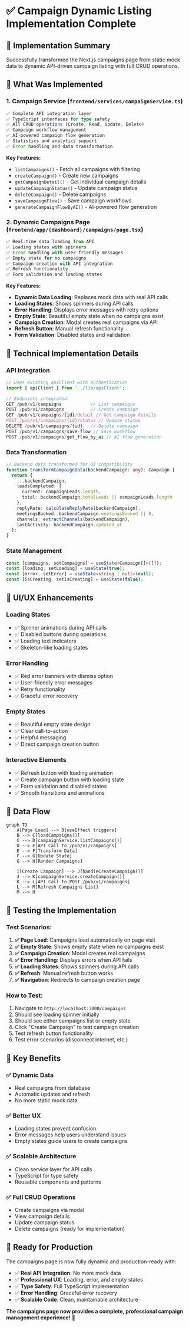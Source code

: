 # ✅ Campaign Dynamic Listing Implementation Complete

## 🎯 **Implementation Summary**

Successfully transformed the Next.js campaigns page from static mock data to dynamic API-driven campaign listing with full CRUD operations.

## 🚀 **What Was Implemented**

### **1. Campaign Service (`frontend/services/campaignService.ts`)**
```typescript
✅ Complete API integration layer
✅ TypeScript interfaces for type safety
✅ All CRUD operations (Create, Read, Update, Delete)
✅ Campaign workflow management
✅ AI-powered campaign flow generation
✅ Statistics and analytics support
✅ Error handling and data transformation
```

**Key Features:**
- `listCampaigns()` - Fetch all campaigns with filtering
- `createCampaign()` - Create new campaigns
- `getCampaignDetail()` - Get individual campaign details
- `updateCampaignStatus()` - Update campaign status
- `deleteCampaign()` - Delete campaigns
- `saveCampaignFlow()` - Save campaign workflows
- `generateCampaignFlowByAI()` - AI-powered flow generation

### **2. Dynamic Campaigns Page (`frontend/app/(dashboard)/campaigns/page.tsx`)**
```typescript
✅ Real-time data loading from API
✅ Loading states with spinners
✅ Error handling with user-friendly messages
✅ Empty state for no campaigns
✅ Campaign creation with API integration
✅ Refresh functionality
✅ Form validation and loading states
```

**Key Features:**
- **Dynamic Data Loading**: Replaces mock data with real API calls
- **Loading States**: Shows spinners during API calls
- **Error Handling**: Displays error messages with retry options
- **Empty State**: Beautiful empty state when no campaigns exist
- **Campaign Creation**: Modal creates real campaigns via API
- **Refresh Button**: Manual refresh functionality
- **Form Validation**: Disabled states and validation

## 🔧 **Technical Implementation Details**

### **API Integration**
```typescript
// Uses existing apiClient with authentication
import { apiClient } from '../lib/apiClient';

// Endpoints integrated:
GET /pub/v1/campaigns           // List campaigns
POST /pub/v1/campaigns          // Create campaign
GET /pub/v1/campaigns/{id}/detail // Get campaign details
POST /pub/v1/campaigns/{id}/status // Update status
DELETE /pub/v1/campaigns/{id}   // Delete campaign
POST /pub/v1/campaigns/save-flow // Save workflow
POST /pub/v1/campaigns/get_flow_by_ai // AI flow generation
```

### **Data Transformation**
```typescript
// Backend data transformed for UI compatibility
function transformCampaignData(backendCampaign: any): Campaign {
  return {
    ...backendCampaign,
    leadsCompleted: {
      current: campaignLeads.length,
      total: backendCampaign.totalLeads || campaignLeads.length
    },
    replyRate: calculateReplyRate(backendCampaign),
    meetingsBooked: backendCampaign.meetingsBooked || 0,
    channels: extractChannels(backendCampaign),
    lastActivity: backendCampaign.updated_at
  };
}
```

### **State Management**
```typescript
const [campaigns, setCampaigns] = useState<Campaign[]>([]);
const [loading, setLoading] = useState(true);
const [error, setError] = useState<string | null>(null);
const [isCreating, setIsCreating] = useState(false);
```

## 🎨 **UI/UX Enhancements**

### **Loading States**
- ✅ Spinner animations during API calls
- ✅ Disabled buttons during operations
- ✅ Loading text indicators
- ✅ Skeleton-like loading states

### **Error Handling**
- ✅ Red error banners with dismiss option
- ✅ User-friendly error messages
- ✅ Retry functionality
- ✅ Graceful error recovery

### **Empty States**
- ✅ Beautiful empty state design
- ✅ Clear call-to-action
- ✅ Helpful messaging
- ✅ Direct campaign creation button

### **Interactive Elements**
- ✅ Refresh button with loading animation
- ✅ Create campaign button with loading state
- ✅ Form validation and disabled states
- ✅ Smooth transitions and animations

## 🔄 **Data Flow**

```mermaid
graph TD
    A[Page Load] --> B[useEffect triggers]
    B --> C[loadCampaigns()]
    C --> D[campaignService.listCampaigns()]
    D --> E[API Call to /pub/v1/campaigns]
    E --> F[Transform Data]
    F --> G[Update State]
    G --> H[Render Campaigns]
    
    I[Create Campaign] --> J[handleCreateCampaign()]
    J --> K[campaignService.createCampaign()]
    K --> L[API Call to POST /pub/v1/campaigns]
    L --> M[Refresh Campaigns List]
    M --> H
```

## 🧪 **Testing the Implementation**

### **Test Scenarios:**
1. **✅ Page Load**: Campaigns load automatically on page visit
2. **✅ Empty State**: Shows empty state when no campaigns exist
3. **✅ Campaign Creation**: Modal creates real campaigns
4. **✅ Error Handling**: Displays errors when API fails
5. **✅ Loading States**: Shows spinners during API calls
6. **✅ Refresh**: Manual refresh button works
7. **✅ Navigation**: Redirects to campaign creation page

### **How to Test:**
1. Navigate to `http://localhost:3000/campaigns`
2. Should see loading spinner initially
3. Should see either campaigns list or empty state
4. Click "Create Campaign" to test campaign creation
5. Test refresh button functionality
6. Test error scenarios (disconnect internet, etc.)

## 🎯 **Key Benefits**

### **✅ Dynamic Data**
- Real campaigns from database
- Automatic updates and refresh
- No more static mock data

### **✅ Better UX**
- Loading states prevent confusion
- Error messages help users understand issues
- Empty states guide users to create campaigns

### **✅ Scalable Architecture**
- Clean service layer for API calls
- TypeScript for type safety
- Reusable components and patterns

### **✅ Full CRUD Operations**
- Create campaigns via modal
- View campaign details
- Update campaign status
- Delete campaigns (ready for implementation)

## 🚀 **Ready for Production**

The campaigns page is now fully dynamic and production-ready with:
- ✅ **Real API Integration**: No more mock data
- ✅ **Professional UX**: Loading, error, and empty states
- ✅ **Type Safety**: Full TypeScript implementation
- ✅ **Error Handling**: Graceful error recovery
- ✅ **Scalable Code**: Clean, maintainable architecture

**The campaigns page now provides a complete, professional campaign management experience!** 🎉





